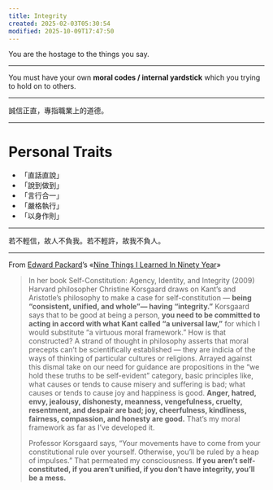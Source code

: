 ```yaml
---
title: Integrity
created: 2025-02-03T05:30:54
modified: 2025-10-09T17:47:50
---
```


You are the hostage to the things you say.

---

You must have your own **moral codes / internal yardstick** which you trying to hold on to others.

---

誠信正直，專指職業上的道德。

---

# Personal Traits

* 「直話直說」
* 「說到做到」
* 「言行合一」
* 「嚴格執行」
* 「以身作則」

---

若不輕信，故人不負我。若不輕許，故我不負人。

---

From [Edward Packard](https://edwardpackard.com/)’s «[Nine Things I Learned In Ninety Year](https://edwardpackard.com/wp-content/uploads/2025/10/Nine-Things-I-Learned-In-Ninety-Years.pdf)»

> In her book Self-Constitution: Agency, Identity, and Integrity (2009) Harvard philosopher Christine Korsgaard draws on Kant’s and Aristotle’s philosophy to make a case for self-constitution — **being “consistent, unified, and whole”— having “integrity.”** Korsgaard says that to be good at being a person, **you need to be committed to acting in accord with what Kant called “a universal law,”** for which I would substitute “a virtuous moral framework.” How is that constructed? A strand of thought in philosophy asserts that moral precepts can’t be scientifically established — they are indicia of the ways of thinking of particular cultures or religions. Arrayed against this dismal take on our need for guidance are propositions in the “we hold these truths to be self-evident” category, basic principles like, what causes or tends to cause misery and suffering is bad; what causes or tends to cause joy and happiness is good. **Anger, hatred, envy, jealousy, dishonesty, meanness, vengefulness, cruelty, resentment, and despair are bad; joy, cheerfulness, kindliness, fairness, compassion, and honesty are good.** That’s my moral framework as far as I’ve developed it.
>
> Professor Korsgaard says, “Your movements have to come from your constitutional rule over yourself. Otherwise, you’ll be ruled by a heap of impulses.” That permeated my consciousness. **If you aren’t self-constituted, if you aren’t unified, if you don’t have integrity, you’ll be a mess.**
